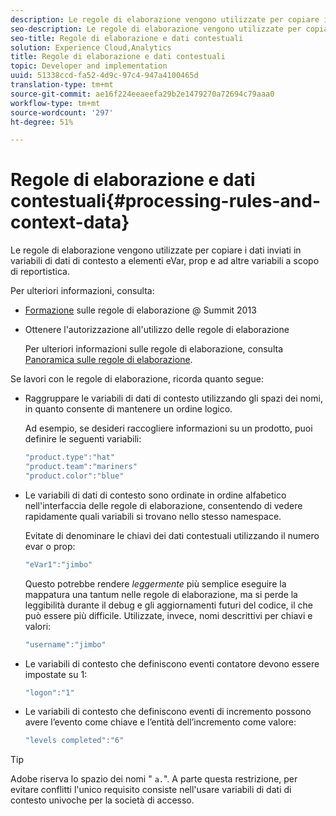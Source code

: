 ```yaml
---
description: Le regole di elaborazione vengono utilizzate per copiare i dati inviati in variabili di dati di contesto a elementi eVar, prop e ad altre variabili a scopo di reportistica.
seo-description: Le regole di elaborazione vengono utilizzate per copiare i dati inviati in variabili di dati di contesto a elementi eVar, prop e ad altre variabili a scopo di reportistica.
seo-title: Regole di elaborazione e dati contestuali
solution: Experience Cloud,Analytics
title: Regole di elaborazione e dati contestuali
topic: Developer and implementation
uuid: 51338ccd-fa52-4d9c-97c4-947a4100465d
translation-type: tm+mt
source-git-commit: ae16f224eeaeefa29b2e1479270a72694c79aaa0
workflow-type: tm+mt
source-wordcount: '297'
ht-degree: 51%

---
```



# Regole di elaborazione e dati contestuali{#processing-rules-and-context-data}

Le regole di elaborazione vengono utilizzate per copiare i dati inviati in variabili di dati di contesto a elementi eVar, prop e ad altre variabili a scopo di reportistica.

Per ulteriori informazioni, consulta:

* [Formazione](https://tv.adobe.com/embed/1181/16506/?captions=ita) sulle regole di elaborazione @ Summit 2013
* Ottenere l&#39;autorizzazione all&#39;utilizzo delle regole di elaborazione

   Per ulteriori informazioni sulle regole di elaborazione, consulta [Panoramica sulle regole di elaborazione](https://docs.adobe.com/content/help/it-IT/analytics/admin/admin-tools/processing-rules/processing-rules.html).

Se lavori con le regole di elaborazione, ricorda quanto segue:

* Raggruppare le variabili di dati di contesto utilizzando gli spazi dei nomi, in quanto consente di mantenere un ordine logico.

   Ad esempio, se desideri raccogliere informazioni su un prodotto, puoi definire le seguenti variabili:

   ```js
   "product.type":"hat" 
   "product.team":"mariners" 
   "product.color":"blue"
   ```

* Le variabili di dati di contesto sono ordinate in ordine alfabetico nell&#39;interfaccia delle regole di elaborazione, consentendo di vedere rapidamente quali variabili si trovano nello stesso namespace.

   Evitate di denominare le chiavi dei dati contestuali utilizzando il numero evar o prop:

   ```js
   "eVar1":"jimbo"
   ```

   Questo potrebbe rendere *leggermente* più semplice eseguire la mappatura una tantum nelle regole di elaborazione, ma si perde la leggibilità durante il debug e gli aggiornamenti futuri del codice, il che può essere più difficile. Utilizzate, invece, nomi descrittivi per chiavi e valori:

   ```js
   "username":"jimbo"
   ```

* Le variabili di contesto che definiscono eventi contatore devono essere impostate su 1:

   ```js
   "logon":"1"
   ```

* Le variabili di contesto che definiscono eventi di incremento possono avere l’evento come chiave e l’entità dell’incremento come valore:

   ```js
   "levels completed":"6"
   ```

>[!TIP]
>
>Adobe riserva lo spazio dei nomi &quot; `a.`&quot;. A parte questa restrizione, per evitare conflitti l&#39;unico requisito consiste nell&#39;usare variabili di dati di contesto univoche per la società di accesso.

